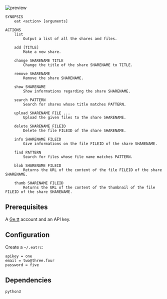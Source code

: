 ![preview](http://f.cl.ly/items/1h430t3Y1u1t0h352l2O/eat_logo.jpg)

    SYNOPSIS
        eat <action> [arguments]

    ACTIONS 
        list
            Output a list of all the shares and files.

        add [TITLE]
            Make a new share.

        change SHARENAME TITLE
            Change the title of the share SHARENAME to TITLE. 

        remove SHARENAME
            Remove the share SHARENAME.

        show SHARENAME
            Show informations regarding the share SHARENAME.

        search PATTERN
            Search for shares whose title matches PATTERN.

        upload SHARENAME FILE ...
            Upload the given files to the share SHARENAME.

        delete SHARENAME FILEID
            Delete the file FILEID of the share SHARENAME.

        info SHARENAME FILEID
            Give informations on the file FILEID of the share SHARENAME.

        find PATTERN
            Search for files whose file name matches PATTERN.

        blob SHARENAME FILEID
            Returns the URL of the content of the file FILEID of the share SHARENAME.

        thumb SHARENAME FILEID
            Returns the URL of the content of the thumbnail of the file FILEID of the share SHARENAME.

## Prerequisites

A [Ge.tt](http://ge.tt) account and an API key.

## Configuration

Create a `~/.eatrc`:

    apikey = one
    email = two@three.four
    password = five

## Dependencies

`python3`
